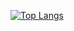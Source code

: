 [![Top Langs](https://github-readme-stats.vercel.app/api/top-langs/?username=ion1ze)](https://github.com/ion1ze)
